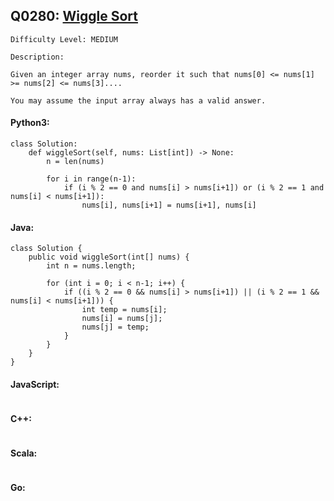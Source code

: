 ## Q0280: [Wiggle Sort](https://leetcode.com/problems/wiggle-sort/)

```
Difficulty Level: MEDIUM
```

```
Description:

Given an integer array nums, reorder it such that nums[0] <= nums[1] >= nums[2] <= nums[3]....

You may assume the input array always has a valid answer.
```

#### Python3:

```
class Solution:
    def wiggleSort(self, nums: List[int]) -> None:
        n = len(nums)

        for i in range(n-1):
            if (i % 2 == 0 and nums[i] > nums[i+1]) or (i % 2 == 1 and nums[i] < nums[i+1]):
                nums[i], nums[i+1] = nums[i+1], nums[i]
```

#### Java:

```
class Solution {
    public void wiggleSort(int[] nums) {
        int n = nums.length;

        for (int i = 0; i < n-1; i++) {
            if ((i % 2 == 0 && nums[i] > nums[i+1]) || (i % 2 == 1 && nums[i] < nums[i+1])) {
                int temp = nums[i];
                nums[i] = nums[j];
                nums[j] = temp;
            }
        }
    }
}

```

#### JavaScript:

```

```

#### C++:

```

```

#### Scala:

```

```

#### Go:

```

```
